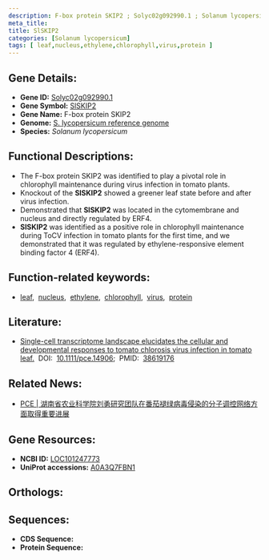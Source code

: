 ```yaml
---
description: F-box protein SKIP2 ; Solyc02g092990.1 ; Solanum lycopersicum
meta_title:
title: SlSKIP2
categories: [Solanum lycopersicum]
tags: [ leaf,nucleus,ethylene,chlorophyll,virus,protein ]
---
```


## Gene Details:
- **Gene ID:** [Solyc02g092990.1]()
- **Gene Symbol:** <u>SlSKIP2</u>
- **Gene Name:** F-box protein SKIP2
- **Genome:** [S. lycopersicum reference genome]()
- **Species:** *Solanum lycopersicum*

## Functional Descriptions:
   - The F-box protein SKIP2 was identified to play a pivotal role in chlorophyll maintenance during virus infection in tomato plants.
   - Knockout of the **SlSKIP2** showed a greener leaf state before and after virus infection.
   - Demonstrated that **SlSKIP2** was located in the cytomembrane and nucleus and directly regulated by ERF4.
   - **SlSKIP2** was identified as a positive role in chlorophyll maintenance during ToCV infection in tomato plants for the first time, and we demonstrated that it was regulated by ethylene-responsive element binding factor 4 (ERF4).

## Function-related keywords:
   - [leaf](/tags/leaf/),&nbsp;&nbsp;[nucleus](/tags/nucleus/),&nbsp;&nbsp;[ethylene](/tags/ethylene/),&nbsp;&nbsp;[chlorophyll](/tags/chlorophyll/),&nbsp;&nbsp;[virus](/tags/virus/),&nbsp;&nbsp;[protein](/tags/protein/)

## Literature:
   - [Single-cell transcriptome landscape elucidates the cellular and developmental responses to tomato chlorosis virus infection in tomato leaf.](https://www.doi.org/10.1111/pce.14906)&nbsp;&nbsp;DOI:&nbsp;&nbsp;[10.1111/pce.14906](https://www.doi.org/10.1111/pce.14906);&nbsp;&nbsp;PMID:&nbsp;&nbsp;[38619176](https://pubmed.ncbi.nlm.nih.gov/38619176/)

## Related News:
   - [PCE | 湖南省农业科学院刘勇研究团队在番茄褪绿病毒侵染的分子调控网络方面取得重要进展](https://mp.weixin.qq.com/s?__biz=Mzg3MDEwNDEyMg==&mid=2247566562&idx=4&sn=93db444bbdf3f793f20c80ad9f4cd01e&chksm=cfcaa14e15e6687359190aec00d2ca407d7473b3682ec957c981aa931bc81bcdd0813f0fac6f&scene=27#wechat_redirect)

## Gene Resources:
- **NCBI ID:**  [LOC101247773](https://www.ncbi.nlm.nih.gov/search/all/?term=LOC101247773)
- **UniProt accessions:**  [A0A3Q7FBN1](https://www.uniprot.org/uniprotkb/A0A3Q7FBN1/entry)

## Orthologs:

## Sequences:
- **CDS Sequence:**
- **Protein Sequence:**
